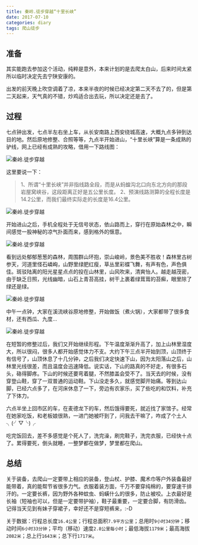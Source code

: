 ```yaml
---
title: 秦岭.徒步穿越“十里长峡”
date: 2017-07-10
categories: diary
tags: 爬山徒步
---
```


## 准备

其实能跑去参加这个活动，纯粹是意外，本来计划的是去爬太白山，后来时间太紧所以临时决定先去宁陕安康的。

出发的前天晚上吹空调着了凉，本来半夜的时候已经决定第二天不去了的，但是第二天起来，天气真的不错，炒鸡适合出去玩，所以决定还是去了。
<!--more-->
## 过程

七点钟出发，七点半左右坐上车，从长安南路上西安绕城高速，大概九点多钟到达目的地。然后原地修整、合照等等，九点半开始进山，“十里长峡”算是一条成熟的驴线，网上已经有成熟的攻略，借用一下路线图：

![秦岭.徒步穿越](http://c4-q.mafengwo.net/s8/M00/EA/88/wKgBpVVrwWmACsiPAAk2q_BeF-Y44.jpeg)

这里要说一下：

>1、所谓“十里长峡”并非指线路全段，而是从蚂蝗沟北口向东北方向的那段岩屋窝峡谷，这段距离正好是五公里长度。
>2、预演线路测算的全程长度是14.2公里，而我们最终实际走的长度是16.4公里。

![秦岭.徒步穿越](http://7xu09z.com1.z0.glb.clouddn.com/uploads/201705/6409c74fxa6978ababd56&690.jpeg)

开始进山之后，手机全程处于无信号状态，依山路而上，穿行在原始森林之中，瞬间感觉一股神秘的凉气扑面而来，感到格外的惬意。

![秦岭.徒步穿越](http://7xu09z.com1.z0.glb.clouddn.com/uploads/201705/6409c74fxa697937daf40&690.jpeg)

看到远处郁郁葱葱的森林，周围群山环抱，崇山峻岭，景色美不胜收！森林里古树参天，河道里怪石嶙峋，山野里绿肥红瘦，草丛里彩蝶飞舞，有声有色，声色俱佳。斑驳陆离的阳光星星点点的投在山林里，山风吹来，清爽怡人。越走越茂密，由于缺乏日照，光线幽暗，山石上青苔高挂，树干上裹着绿茸茸的苔癣，眼里除了绿还是绿。

![秦岭.徒步穿越](http://7xu09z.com1.z0.glb.clouddn.com/uploads/201705/6409c74fxa6978bbe11ea&690.jpeg)

中午一点钟，大家在溪流峡谷原地修整，开始做饭（煮火锅），大家都带了很多食材，还有西瓜、九度...

![秦岭.徒步穿越](http://cdn.cherrycookies.cc/uploads/201705/slcx_0047.jpg)

在短暂的修整过后，我们又开始继续形程。下午温度渐渐升高了，加上山林里湿度大，所以很闷，很多人都开始感觉体力不支。大约下午三点半开始到顶，山顶终于有信号了，山顶休息了十几分钟，之后我们决定快速下山，因为太阳落山之后，山林里光线很差，而且温度会迅速降低。说实话，下山的路真的不好走，有很多石头，硌得脚疼。下山的时候还要弯着腿，不然膝盖会受不了。当天去的时候，没有穿登山鞋，穿了一双普通的运动鞋。下山没走多久，就感觉脚开始痛。等到达山脚，已经六点多了，在河床休息了一下，旁边有农家乐，买了些吃的和饮料，补充了下体力。

六点半坐上回市区的车，在麦德龙下的车，然后饿得要死，就近找了家馆子。经常在她家吃饭，和老板娘很熟，一进门她被吓到了，问我去干嘛了，咋成了个土人 ╮(╯▽╰)╭

吃完饭回去，差不多感觉是个死人了，洗完澡，刷完鞋子，洗完衣服，已经快十点了。累得要死，倒头就睡，一整梦都在做梦，梦里都在爬山。

## 总结

关于装备，去爬山一定要带上相应的装备，登山杖、护膝、魔术巾等户外装备最好能带着，真的能帮节省很多力气。衣服着装方面，千万不要穿纯棉的，要穿速干排汗的。一定要长裤，因为野外各种蚊虫、蚂蟥什么的很多，防止被咬。上衣最好是长袖（短袖也可以，但是一定要带护袖），鞋子最重要，一定要合脚，有防滑齿。记得当天见到有妹子穿裙子，幸好还不是穿短裤来，:-D

关于数据：行程总长度`16.4公里`；行程总面积`7.9平方公里`；总用时`9小时34分钟`；移动时间`6小时33分钟`；平均（移动）速度`2.8公里每小时`；最低海拔`1179米`；最高海拔`2082米`；总上行`1643米`；总下行`1717米`。